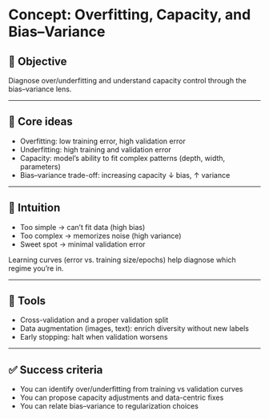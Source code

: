 # Concept: Overfitting, Capacity, and Bias–Variance

## 🎯 Objective
Diagnose over/underfitting and understand capacity control through the bias–variance lens.

---

## 📖 Core ideas
- Overfitting: low training error, high validation error
- Underfitting: high training and validation error
- Capacity: model’s ability to fit complex patterns (depth, width, parameters)
- Bias–variance trade-off: increasing capacity ↓ bias, ↑ variance

---

## 🧠 Intuition
- Too simple → can’t fit data (high bias)
- Too complex → memorizes noise (high variance)
- Sweet spot → minimal validation error

Learning curves (error vs. training size/epochs) help diagnose which regime you’re in.

---

## 🧰 Tools
- Cross-validation and a proper validation split
- Data augmentation (images, text): enrich diversity without new labels
- Early stopping: halt when validation worsens

---

## ✅ Success criteria
- You can identify over/underfitting from training vs validation curves
- You can propose capacity adjustments and data-centric fixes
- You can relate bias–variance to regularization choices
